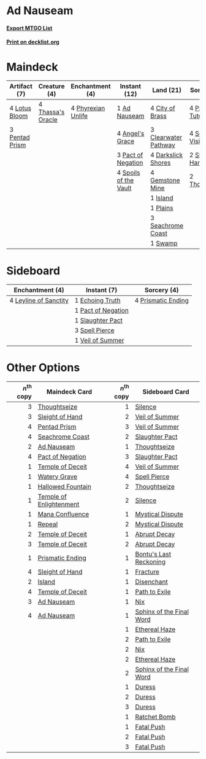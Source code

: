 # Ad Nauseam

#### [Export MTGO List](../collection/Ad%20Nauseam/Ad%20Nauseam.txt)
#### [Print on decklist.org](http://decklist.org/?deckmain=1%09Ad%20Nauseam%0A4%09Angel's%20Grace%0A4%09City%20of%20Brass%0A3%09Clearwater%20Pathway%0A4%09Darkslick%20Shores%0A4%09Gemstone%20Mine%0A1%09Island%0A4%09Lotus%20Bloom%0A3%09Pact%20of%20Negation%0A3%09Pentad%20Prism%0A4%09Phyrexian%20Unlife%0A1%09Plains%0A4%09Profane%20Tutor%0A3%09Seachrome%20Coast%0A4%09Serum%20Visions%0A2%09Sleight%20of%20Hand%0A4%09Spoils%20of%20the%20Vault%0A1%09Swamp%0A4%09Thassa's%20Oracle%0A2%09Thoughtseize&deckside=1%09Echoing%20Truth%0A4%09Leyline%20of%20Sanctity%0A1%09Pact%20of%20Negation%0A4%09Prismatic%20Ending%0A1%09Slaughter%20Pact%0A3%09Spell%20Pierce%0A1%09Veil%20of%20Summer)
# Maindeck

|                                      Artifact (7)                                      |                                        Creature (4)                                        |                                       Enchantment (4)                                       |                                         Instant (12)                                          |                                           Land (21)                                           |                                       Sorcery (12)                                        |
|----------------------------------------------------------------------------------------|--------------------------------------------------------------------------------------------|---------------------------------------------------------------------------------------------|-----------------------------------------------------------------------------------------------|-----------------------------------------------------------------------------------------------|-------------------------------------------------------------------------------------------|
|4 [Lotus Bloom](http://gatherer.wizards.com/Pages/Card/Details.aspx?multiverseid=370562)|4 [Thassa's Oracle](http://gatherer.wizards.com/Pages/Card/Details.aspx?multiverseid=476324)|4 [Phyrexian Unlife](http://gatherer.wizards.com/Pages/Card/Details.aspx?multiverseid=218058)|1 [Ad Nauseam](http://gatherer.wizards.com/Pages/Card/Details.aspx?multiverseid=174915)        |4 [City of Brass](http://gatherer.wizards.com/Pages/Card/Details.aspx?multiverseid=4178)       |4 [Profane Tutor](http://gatherer.wizards.com/Pages/Card/Details.aspx?multiverseid=522173) |
|3 [Pentad Prism](http://gatherer.wizards.com/Pages/Card/Details.aspx?multiverseid=72860)|                                                                                            |                                                                                             |4 [Angel's Grace](http://gatherer.wizards.com/Pages/Card/Details.aspx?multiverseid=370545)     |3 [Clearwater Pathway](http://gatherer.wizards.com/Pages/Card/Details.aspx?multiverseid=491913)|4 [Serum Visions](http://gatherer.wizards.com/Pages/Card/Details.aspx?multiverseid=50145)  |
|                                                                                        |                                                                                            |                                                                                             |3 [Pact of Negation](http://gatherer.wizards.com/Pages/Card/Details.aspx?multiverseid=442057)  |4 [Darkslick Shores](http://gatherer.wizards.com/Pages/Card/Details.aspx?multiverseid=209400)  |2 [Sleight of Hand](http://gatherer.wizards.com/Pages/Card/Details.aspx?multiverseid=25557)|
|                                                                                        |                                                                                            |                                                                                             |4 [Spoils of the Vault](http://gatherer.wizards.com/Pages/Card/Details.aspx?multiverseid=46572)|4 [Gemstone Mine](http://gatherer.wizards.com/Pages/Card/Details.aspx?multiverseid=109761)     |2 [Thoughtseize](http://gatherer.wizards.com/Pages/Card/Details.aspx?multiverseid=438676)  |
|                                                                                        |                                                                                            |                                                                                             |                                                                                               |1 [Island](http://gatherer.wizards.com/Pages/Card/Details.aspx?multiverseid=439857)            |                                                                                           |
|                                                                                        |                                                                                            |                                                                                             |                                                                                               |1 [Plains](http://gatherer.wizards.com/Pages/Card/Details.aspx?multiverseid=439856)            |                                                                                           |
|                                                                                        |                                                                                            |                                                                                             |                                                                                               |3 [Seachrome Coast](http://gatherer.wizards.com/Pages/Card/Details.aspx?multiverseid=209399)   |                                                                                           |
|                                                                                        |                                                                                            |                                                                                             |                                                                                               |1 [Swamp](http://gatherer.wizards.com/Pages/Card/Details.aspx?multiverseid=439858)             |                                                                                           |


# Sideboard

|                                        Enchantment (4)                                         |                                         Instant (7)                                         |                                         Sorcery (4)                                         |
|------------------------------------------------------------------------------------------------|---------------------------------------------------------------------------------------------|---------------------------------------------------------------------------------------------|
|4 [Leyline of Sanctity](http://gatherer.wizards.com/Pages/Card/Details.aspx?multiverseid=204993)|1 [Echoing Truth](http://gatherer.wizards.com/Pages/Card/Details.aspx?multiverseid=405212)   |4 [Prismatic Ending](http://gatherer.wizards.com/Pages/Card/Details.aspx?multiverseid=522101)|
|                                                                                                |1 [Pact of Negation](http://gatherer.wizards.com/Pages/Card/Details.aspx?multiverseid=442057)|                                                                                             |
|                                                                                                |1 [Slaughter Pact](http://gatherer.wizards.com/Pages/Card/Details.aspx?multiverseid=130704)  |                                                                                             |
|                                                                                                |3 [Spell Pierce](http://gatherer.wizards.com/Pages/Card/Details.aspx?multiverseid=425876)    |                                                                                             |
|                                                                                                |1 [Veil of Summer](http://gatherer.wizards.com/Pages/Card/Details.aspx?multiverseid=466952)  |                                                                                             |


# Other Options

|*n*<sup>th</sup> copy|                                          Maindeck Card                                           |*n*<sup>th</sup> copy|                                          Sideboard Card                                           |
|--------------------:|--------------------------------------------------------------------------------------------------|--------------------:|---------------------------------------------------------------------------------------------------|
|                    3|[Thoughtseize](http://gatherer.wizards.com/Pages/Card/Details.aspx?multiverseid=438676)           |                    1|[Silence](http://gatherer.wizards.com/Pages/Card/Details.aspx?multiverseid=191083)                 |
|                    3|[Sleight of Hand](http://gatherer.wizards.com/Pages/Card/Details.aspx?multiverseid=25557)         |                    2|[Veil of Summer](http://gatherer.wizards.com/Pages/Card/Details.aspx?multiverseid=466952)          |
|                    4|[Pentad Prism](http://gatherer.wizards.com/Pages/Card/Details.aspx?multiverseid=72860)            |                    3|[Veil of Summer](http://gatherer.wizards.com/Pages/Card/Details.aspx?multiverseid=466952)          |
|                    4|[Seachrome Coast](http://gatherer.wizards.com/Pages/Card/Details.aspx?multiverseid=209399)        |                    2|[Slaughter Pact](http://gatherer.wizards.com/Pages/Card/Details.aspx?multiverseid=130704)          |
|                    2|[Ad Nauseam](http://gatherer.wizards.com/Pages/Card/Details.aspx?multiverseid=174915)             |                    1|[Thoughtseize](http://gatherer.wizards.com/Pages/Card/Details.aspx?multiverseid=438676)            |
|                    4|[Pact of Negation](http://gatherer.wizards.com/Pages/Card/Details.aspx?multiverseid=442057)       |                    3|[Slaughter Pact](http://gatherer.wizards.com/Pages/Card/Details.aspx?multiverseid=130704)          |
|                    1|[Temple of Deceit](http://gatherer.wizards.com/Pages/Card/Details.aspx?multiverseid=373734)       |                    4|[Veil of Summer](http://gatherer.wizards.com/Pages/Card/Details.aspx?multiverseid=466952)          |
|                    1|[Watery Grave](http://gatherer.wizards.com/Pages/Card/Details.aspx?multiverseid=405114)           |                    4|[Spell Pierce](http://gatherer.wizards.com/Pages/Card/Details.aspx?multiverseid=425876)            |
|                    1|[Hallowed Fountain](http://gatherer.wizards.com/Pages/Card/Details.aspx?multiverseid=97071)       |                    2|[Thoughtseize](http://gatherer.wizards.com/Pages/Card/Details.aspx?multiverseid=438676)            |
|                    1|[Temple of Enlightenment](http://gatherer.wizards.com/Pages/Card/Details.aspx?multiverseid=378535)|                    2|[Silence](http://gatherer.wizards.com/Pages/Card/Details.aspx?multiverseid=191083)                 |
|                    1|[Mana Confluence](http://gatherer.wizards.com/Pages/Card/Details.aspx?multiverseid=409573)        |                    1|[Mystical Dispute](http://gatherer.wizards.com/Pages/Card/Details.aspx?multiverseid=473020)        |
|                    1|[Repeal](http://gatherer.wizards.com/Pages/Card/Details.aspx?multiverseid=405357)                 |                    2|[Mystical Dispute](http://gatherer.wizards.com/Pages/Card/Details.aspx?multiverseid=473020)        |
|                    2|[Temple of Deceit](http://gatherer.wizards.com/Pages/Card/Details.aspx?multiverseid=373734)       |                    1|[Abrupt Decay](http://gatherer.wizards.com/Pages/Card/Details.aspx?multiverseid=456061)            |
|                    3|[Temple of Deceit](http://gatherer.wizards.com/Pages/Card/Details.aspx?multiverseid=373734)       |                    2|[Abrupt Decay](http://gatherer.wizards.com/Pages/Card/Details.aspx?multiverseid=456061)            |
|                    1|[Prismatic Ending](http://gatherer.wizards.com/Pages/Card/Details.aspx?multiverseid=522101)       |                    1|[Bontu's Last Reckoning](http://gatherer.wizards.com/Pages/Card/Details.aspx?multiverseid=430749)  |
|                    4|[Sleight of Hand](http://gatherer.wizards.com/Pages/Card/Details.aspx?multiverseid=25557)         |                    1|[Fracture](http://gatherer.wizards.com/Pages/Card/Details.aspx?multiverseid=513680)                |
|                    2|[Island](http://gatherer.wizards.com/Pages/Card/Details.aspx?multiverseid=439857)                 |                    1|[Disenchant](http://gatherer.wizards.com/Pages/Card/Details.aspx?multiverseid=847)                 |
|                    4|[Temple of Deceit](http://gatherer.wizards.com/Pages/Card/Details.aspx?multiverseid=373734)       |                    1|[Path to Exile](http://gatherer.wizards.com/Pages/Card/Details.aspx?multiverseid=220511)           |
|                    3|[Ad Nauseam](http://gatherer.wizards.com/Pages/Card/Details.aspx?multiverseid=174915)             |                    1|[Nix](http://gatherer.wizards.com/Pages/Card/Details.aspx?multiverseid=130564)                     |
|                    4|[Ad Nauseam](http://gatherer.wizards.com/Pages/Card/Details.aspx?multiverseid=174915)             |                    1|[Sphinx of the Final Word](http://gatherer.wizards.com/Pages/Card/Details.aspx?multiverseid=407573)|
|                     |                                                                                                  |                    1|[Ethereal Haze](http://gatherer.wizards.com/Pages/Card/Details.aspx?multiverseid=80526)            |
|                     |                                                                                                  |                    2|[Path to Exile](http://gatherer.wizards.com/Pages/Card/Details.aspx?multiverseid=220511)           |
|                     |                                                                                                  |                    2|[Nix](http://gatherer.wizards.com/Pages/Card/Details.aspx?multiverseid=130564)                     |
|                     |                                                                                                  |                    2|[Ethereal Haze](http://gatherer.wizards.com/Pages/Card/Details.aspx?multiverseid=80526)            |
|                     |                                                                                                  |                    2|[Sphinx of the Final Word](http://gatherer.wizards.com/Pages/Card/Details.aspx?multiverseid=407573)|
|                     |                                                                                                  |                    1|[Duress](http://gatherer.wizards.com/Pages/Card/Details.aspx?multiverseid=14557)                   |
|                     |                                                                                                  |                    2|[Duress](http://gatherer.wizards.com/Pages/Card/Details.aspx?multiverseid=14557)                   |
|                     |                                                                                                  |                    3|[Duress](http://gatherer.wizards.com/Pages/Card/Details.aspx?multiverseid=14557)                   |
|                     |                                                                                                  |                    1|[Ratchet Bomb](http://gatherer.wizards.com/Pages/Card/Details.aspx?multiverseid=370623)            |
|                     |                                                                                                  |                    1|[Fatal Push](http://gatherer.wizards.com/Pages/Card/Details.aspx?multiverseid=423724)              |
|                     |                                                                                                  |                    2|[Fatal Push](http://gatherer.wizards.com/Pages/Card/Details.aspx?multiverseid=423724)              |
|                     |                                                                                                  |                    3|[Fatal Push](http://gatherer.wizards.com/Pages/Card/Details.aspx?multiverseid=423724)              |

